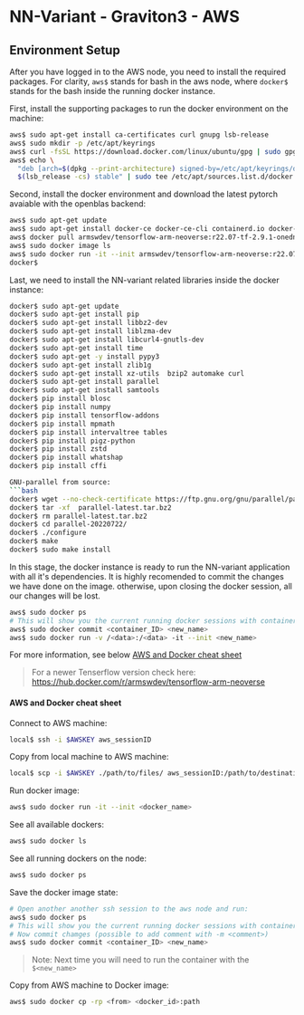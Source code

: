 # NN-Variant - Graviton3 - AWS

## Environment Setup
After you have logged in to the AWS node, you need to install the required packages.
For clarity, `aws$` stands for bash in the aws node, where `docker$` stands for the bash inside the running docker instance.

First, install the supporting packages to run the docker environment on the machine:
```bash
aws$ sudo apt-get install ca-certificates curl gnupg lsb-release
aws$ sudo mkdir -p /etc/apt/keyrings
aws$ curl -fsSL https://download.docker.com/linux/ubuntu/gpg | sudo gpg --dearmor -o /etc/apt/keyrings/docker.gpg
aws$ echo \
  "deb [arch=$(dpkg --print-architecture) signed-by=/etc/apt/keyrings/docker.gpg] https://download.docker.com/linux/ubuntu \
  $(lsb_release -cs) stable" | sudo tee /etc/apt/sources.list.d/docker.list > /dev/null
```
Second, install the docker environment and download the latest pytorch avaiable with the openblas backend:
```bash
aws$ sudo apt-get update
aws$ sudo apt-get install docker-ce docker-ce-cli containerd.io docker-compose-plugin
aws$ docker pull armswdev/tensorflow-arm-neoverse:r22.07-tf-2.9.1-onednn-acl_threadpool
aws$ sudo docker image ls
aws$ sudo docker run -it --init armswdev/tensorflow-arm-neoverse:r22.07-tf-2.9.1-onednn-acl_threadpool
docker$
```
Last, we need to install the NN-variant related libraries inside the docker instance:
```bash
docker$ sudo apt-get update
docker$ sudo apt-get install pip
docker$ sudo apt-get install libbz2-dev
docker$ sudo apt-get install liblzma-dev
docker$ sudo apt-get install libcurl4-gnutls-dev
docker$ sudo apt-get install time
docker$ sudo apt-get -y install pypy3
docker$ sudo apt-get install zlib1g
docker$ sudo apt-get install xz-utils  bzip2 automake curl
docker$ sudo apt-get install parallel
docker$ sudo apt-get install samtools
docker$ pip install blosc
docker$ pip install numpy
docker$ pip install tensorflow-addons
docker$ pip install mpmath
docker$ pip install intervaltree tables
docker$ pip install pigz-python
docker$ pip install zstd
docker$ pip install whatshap
docker$ pip install cffi

GNU-parallel from source:
```bash
docker$ wget --no-check-certificate https://ftp.gnu.org/gnu/parallel/parallel-latest.tar.bz2
docker$ tar -xf  parallel-latest.tar.bz2
docker$ rm parallel-latest.tar.bz2
docker$ cd parallel-20220722/
docker$ ./configure
docker$ make
docker$ sudo make install
```

In this stage, the docker instance is ready to run the NN-variant application with all it's dependencies.
It is highly recomended to commit the changes we have done on the image. otherwise, upon closing the docker session, all our changes will be lost. 

```bash
aws$ sudo docker ps
# This will show you the current running docker sessions with container_ID
aws$ sudo docker commit <container_ID> <new_name>
aws$ sudo docker run -v /<data>:/<data> -it --init <new_name>
```
For more information, see below [AWS and Docker cheat sheet](#AWS-and-Docker-cheat-sheet)

>For a newer Tenserflow version check here: <https://hub.docker.com/r/armswdev/tensorflow-arm-neoverse>

#### AWS and Docker cheat sheet
Connect to AWS machine:
```sh
local$ ssh -i $AWSKEY aws_sessionID
```
Copy from local machine to AWS machine:
```sh
local$ scp -i $AWSKEY ./path/to/files/ aws_sessionID:/path/to/destination
```
Run docker image:
```sh
aws$ sudo docker run -it --init <docker_name>
```
See all available dockers:
```sh
aws$ sudo docker ls
```
See all running dockers on the node:
```sh
aws$ sudo docker ps
```
Save the docker image state:
```sh
# Open another another ssh session to the aws node and run:
aws$ sudo docker ps
# This will show you the current running docker sessions with container ID
# Now commit chamges (possible to add comment with -m <comment>)
aws$ sudo docker commit <container_ID> <new_name>
```
> Note: Next time you will need to run the container with the `$<new_name>`

Copy from AWS machine to Docker image:
```sh
aws$ sudo docker cp -rp <from> <docker_id>:path
```

